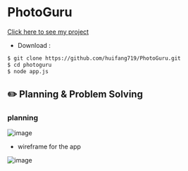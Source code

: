 # PhotoGuru


[Click here to see my project](https://arcane-oasis-62521.herokuapp.com/)
- Download :
```zsh
$ git clone https://github.com/huifang719/PhotoGuru.git
$ cd photoguru
$ node app.js
```

## :pencil2: Planning & Problem Solving
### planning
![image](https://user-images.githubusercontent.com/112321294/189789223-de6008ea-59fe-44ed-8c42-066dcbbca8c1.png)
- wireframe for the app

![image](https://user-images.githubusercontent.com/112321294/189789513-eab061be-6240-4738-8be2-6c2d4c5de411.png)

